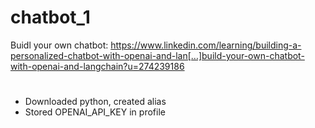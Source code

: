 # chatbot_1

Buidl your own chatbot: https://www.linkedin.com/learning/building-a-personalized-chatbot-with-openai-and-lan[…]build-your-own-chatbot-with-openai-and-langchain?u=274239186 

#
* Downloaded python, created alias
* Stored OPENAI_API_KEY in profile
